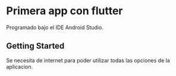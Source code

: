 # Primera app con flutter

Programado bajo el IDE Android Studio.

## Getting Started

Se necesita de internet para poder utilizar todas las opciones de la aplicacion.

